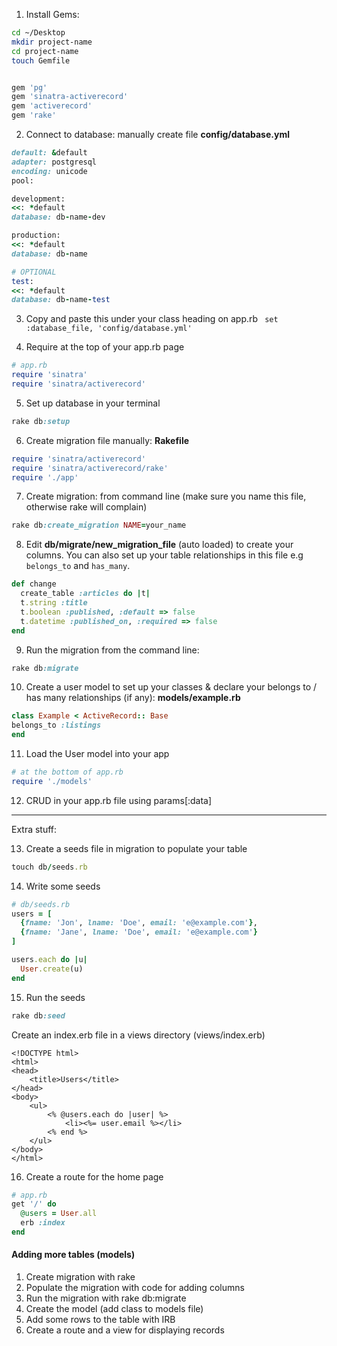 1. Install Gems:

```bash
cd ~/Desktop
mkdir project-name
cd project-name
touch Gemfile
```

```ruby

gem 'pg'
gem 'sinatra-activerecord'
gem 'activerecord'
gem 'rake'
```

2. Connect to database: manually create file **config/database.yml**
```ruby
default: &default
adapter: postgresql
encoding: unicode
pool:

development:
<<: *default
database: db-name-dev

production:
<<: *default
database: db-name

# OPTIONAL
test:
<<: *default
database: db-name-test
```

3. Copy and paste this under your class heading on app.rb
``` set :database_file, 'config/database.yml'```

4. Require at the top of your app.rb page
```ruby
# app.rb
require 'sinatra'
require 'sinatra/activerecord'
```

5. Set up database in your terminal
```ruby
rake db:setup
```

6. Create migration file manually: **Rakefile**
```ruby
require 'sinatra/activerecord'
require 'sinatra/activerecord/rake'
require './app'
```

7. Create migration: from command line (make sure you name this file, otherwise rake will complain)
```ruby
rake db:create_migration NAME=your_name
```

8. Edit **db/migrate/new_migration_file** (auto loaded) to create your columns. You can also set up your table relationships in this file e.g ```belongs_to``` and ```has_many```.
```ruby
def change
  create_table :articles do |t|
  t.string :title
  t.boolean :published, :default => false
  t.datetime :published_on, :required => false
end
```

9. Run the migration from the command line:
```ruby
rake db:migrate
```

10. Create a user model to set up your classes & declare your belongs to / has many relationships (if any): **models/example.rb**
```ruby
class Example < ActiveRecord:: Base
belongs_to :listings
end
```

11. Load the User model into your app

```ruby
# at the bottom of app.rb
require './models'
```

12. CRUD in your app.rb file using params[:data]


---

Extra stuff:

13. Create a seeds file in migration to populate your table

```ruby
touch db/seeds.rb
```

14. Write some seeds

```ruby
# db/seeds.rb
users = [
  {fname: 'Jon', lname: 'Doe', email: 'e@example.com'},
  {fname: 'Jane', lname: 'Doe', email: 'e@example.com'}
]

users.each do |u|
  User.create(u)
end
```

15. Run the seeds

```ruby
rake db:seed
```

Create an index.erb file in a views directory (views/index.erb)

```erb
<!DOCTYPE html>
<html>
<head>
    <title>Users</title>
</head>
<body>
    <ul>
        <% @users.each do |user| %>
            <li><%= user.email %></li>
        <% end %>
    </ul>
</body>
</html>
```

16. Create a route for the home page

```ruby
# app.rb
get '/' do
  @users = User.all
  erb :index
end
```

#### Adding more tables (models)

1. Create migration with rake
1. Populate the migration with code for adding columns
1. Run the migration with rake db:migrate
1. Create the model (add class to models file)
1. Add some rows to the table with IRB
1. Create a route and a view for displaying records
       
       
       
      
